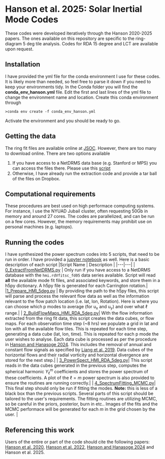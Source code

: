 # Hanson et al. 2025: Solar Inertial Mode Codes
 These codes were developed iteratively through the Hanson 2020-2025 papers. The ones available on this repository are specific to the ring-diagram 5 deg tile analysis. Codes for RDA 15 degree and LCT are available upon request.

 ## Installation
I have provided the yml file for the conda environment I use for these codes. It is likely more than needed, so feel free to parse it down if you need to keep your environments tidy. In the Conda folder you will find the **conda_env_hanson.yml** file. Edit the first and last lines of the yml file to change the environment name and location. Create this conda environment through

`>conda env create -f conda_env_hanson.yml`

Activate the environment and you should be ready to go.

## Getting the data
The ring fit files are available online at [JSOC](http://jsoc.stanford.edu/ajax/lookdata.html?ds=hmi.rdVfitsc_fd05). However, there are too many to download online. There are two options available

1) If you have access to a NetDRMS data base (e.g. Stanford or MPS) you can access the files there. Please use this [script](0_ExtractFromNetDRMS.py) 
2) Otherwise, I have already run the extraction code and provide a tar ball of the files on Dropbox.

## Computational requirements
These procedures are best used on high performace computing systems. For instance, I use the NYUAD Jubail cluster, often requesting 50Gb in memory and around 27 cores. The codes are parallelized, and can be run on a few cores. However, the memory requirements may prohibit use on personal machines (e.g. laptops).

## Running the codes
I have synthesized the power spectrum codes into 5 scripts, that need to be run in order. I have provided a [jupyter notebook](Script_Notebook.ipynb) as well. Here is a basic description of each script
|Script Name | Description |
|---|---|
| [0_ExtractFromNetDRMS.py](0_ExtractFromNetDRMS.py) | Only run if you have access to a NetDRMS database with the `hmi.rdVfitsc_fd05` data series available. Script will read **all** the available mode fit files, and associated keywords, and store them in a h5py dictionary. A h5py file is generated for each Carrington rotation.|
|[1_Prepare_HMI_5deg.py](1_Prepare_HMI_5deg.py) | By providing the path to the h5py files, this script will parse and process the relevant flow data as well as the information relevant to the flow patch location (i.e. lat, lon, Rotation). Here is where you can choose which p modes to average (for u<sub>x</sub> and u<sub>y</sub>) and over what $\ell$ range.|
| [2_BuildFlowMaps_HMI_RDA_5deg.py](2_BuildFlowMaps_HMI_RDA_5deg.py)| With the flow information extracted from the ring fit data, this script creates the data cubes, or flow maps. For each observation time step (~8 hrs) we populate a grid in lat and lon with all the available flow tiles. This is repeated for each time step, generating a data cube (lat, lon, time). This is repeated for each p mode the user wishes to analyse. Each data cube is processed as per the procedure in [Hanson and Hanasoge 2024](https://ui.adsabs.harvard.edu/abs/2024PhFl...36h6626H/abstract). This includes the removal of annual and constant flow signals as specified by [Liang et al. 2019](https://ui.adsabs.harvard.edu/abs/2019A%26A...626A...3L/abstract). Data cubes of the horizontal flows and their radial vorticity and horizontal divergence are stored for the next step.|
| [3_PowerSpect_HMI_RDA_5deg.py](3_PowerSpect_HMI_RDA_5deg.py)| This script reads in the data cubes generated in the previous step, computes the spherical harmonic $Y_\ell^m$ coefficients and stores the power spectrum of these coefficients. A plot of the $\ell=m$ power spectrum is also provided to ensure the routines are running correctly.|
| [4_SpectrumFitting_MCMC.py](4_SpectrumFitting_MCMC.py)| This final step should only be run if fitting the modes. **Note:** this is less of a black box than the previous scripts. Several parts of this script should be tailored to the user's requirements. The fitting routines are utilizing MCMC, so be careful in the priors, posterior, burn in etc.. Images of the fits and the MCMC performace will be generated for each $m$ in the grid chosen by the user. |

## Referencing this work
Users of the entire or part of the code should cite the following papers: [Hanson et al. 2020](https://ui.adsabs.harvard.edu/abs/2020A%26A...635A.109H/abstract), [Hanson et al. 2022](https://ui.adsabs.harvard.edu/abs/2022NatAs...6..708H/abstract), [Hanson and Hanasoge 2024](https://ui.adsabs.harvard.edu/abs/2024PhFl...36h6626H/abstract) and Hanson et al. 2025.
